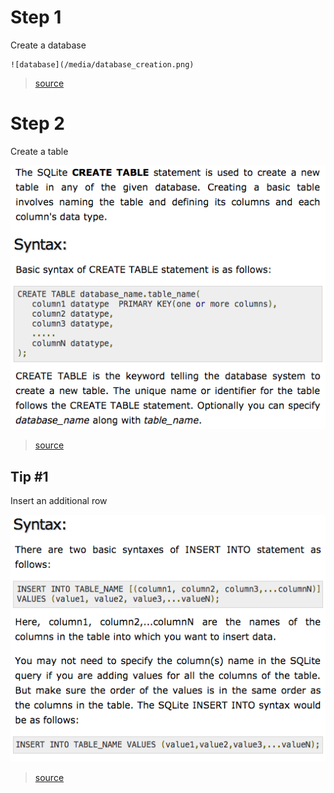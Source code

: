 # Step 1
Create a database
```
![database](/media/database_creation.png)
```
>[source](https://www.tutorialspoint.com/sqlite/sqlite_create_database.htm)

# Step 2
Create a table

![table](/media/table_creation.png)
> [source](https://www.tutorialspoint.com/sqlite/sqlite_create_table.htm)

## Tip #1
Insert an additional row

![row](/media/new_row_addition.png)
> [source](https://www.tutorialspoint.com/sqlite/sqlite_insert_query.htm)
